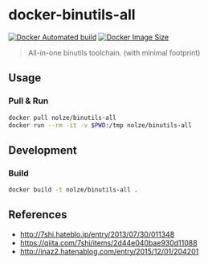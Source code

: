 # docker-binutils-all

[![Docker Automated build](https://img.shields.io/docker/automated/nolze/binutils-all.svg)](https://hub.docker.com/r/nolze/binutils-all/)
[![Docker Image Size](https://images.microbadger.com/badges/image/nolze/binutils-all.svg)](https://microbadger.com/images/nolze/binutils-all "Get your own image badge on microbadger.com")

> All-in-one binutils toolchain. (with minimal footprint)

## Usage

### Pull & Run

```bash
docker pull nolze/binutils-all
docker run --rm -it -v $PWD:/tmp nolze/binutils-all
```

## Development

### Build

```bash
docker build -t nolze/binutils-all .
```

## References

* <http://7shi.hateblo.jp/entry/2013/07/30/011348>
* <https://qiita.com/7shi/items/2d44e040bae930d11088>
* <http://inaz2.hatenablog.com/entry/2015/12/01/204201>

